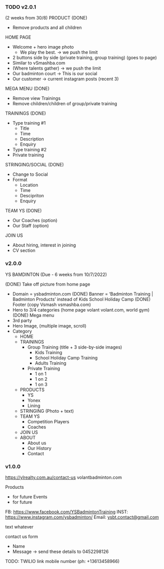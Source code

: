 ### TODO v2.0.1
(2 weeks from 30/8)
PRODUCT (DONE)
- Remove products and all children

HOME PAGE
- Welcome + hero image photo
  - We play the best. -> we push the limit
- 2 buttons side by side (private training, group training) (goes to page)
- Similar to vSmashba.com
- (Where talents gather) -> we push the limit
- Our badminton court -> This is our social
- Our customer -> current instagram posts (recent 3)

MEGA MENU (DONE)
- Remove view Trainings
- Remove children/children of group/private training

TRAININGS (DONE)
- Type training #1
  - Title
  - Time
  - Description
  - Enquiry
- Type training #2
- Private training

STRINGING/SOCIAL (DONE)
- Change to Social 
- Format
  - Location
  - Time
  - Descipriton
  - Enquiry

TEAM YS (DONE)
- Our Coaches (option)
- Our Staff (option)

JOIN US
- About hiring, interest in joining
- CV section

### v2.0.0

YS BAMDINTON
(Due - 6 weeks from 10/7/2022)

(DONE) Take off picture from home page

- Domain = ysbadminton.com
  (DONE) Banner = ‘Badminton Training | Badminton Products’ instead of Kids School Holiday Camp
  (DONE) Footer (copy Vsmash vsmashba.com)
- Hero to 3/4 categories (home page volant volant.com, world gym)
  (DONE) Mega menu
- 3rd party
- Hero Image, (multiple image, scroll)
- Category
  - HOME
  - TRAININGS
    - Group Training (title + 3 side-by-side images)
      - Kids Training
      - School Holiday Camp Training
      - Adults Training
    - Private Training
      - 1 on 1
      - 1 on 2
      - 1 on 3
  - PRODUCTS
    - YS
    - Yonex
    - Lining
  - STRINGING (Photo + text)
  - TEAM YS
    - Competition Players
    - Coaches
  - JOIN US
  - ABOUT
    - About us
    - Our History
    - Contact


### v1.0.0

https://ylrealty.com.au/contact-us
volantbadminton.com

Products

- for future
  Events
- for future

FB: https://www.facebook.com/YSBadmintonTraining
INST: https://www.instagram.com/ysbadminton/
Email: ysbt.contact@gmail.com

text whatever

contact us form

- Name
- Message
  -> send these details to 0452298126

TODO: TWILIO link mobile number (ph: +13613458966)
